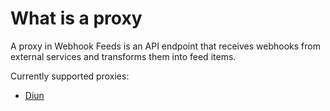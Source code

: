 # What is a proxy

A proxy in Webhook Feeds is an API endpoint that receives webhooks from external services and transforms them into feed
items.

Currently supported proxies:

- [Diun](diun.md)

